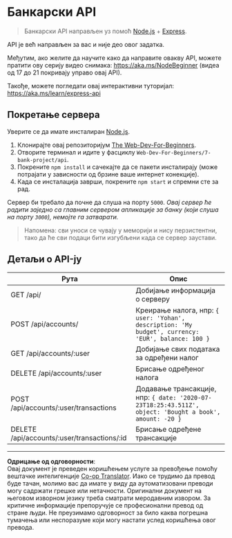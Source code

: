 <!--
CO_OP_TRANSLATOR_METADATA:
{
  "original_hash": "9884f8c8a61cf56214450f8b16a094ce",
  "translation_date": "2025-08-27T22:55:21+00:00",
  "source_file": "7-bank-project/api/README.md",
  "language_code": "sr"
}
-->
# Банкарски API

> Банкарски API направљен уз помоћ [Node.js](https://nodejs.org) + [Express](https://expressjs.com/).

API је већ направљен за вас и није део овог задатка.

Међутим, ако желите да научите како да направите овакву API, можете пратити ову серију видео снимака: https://aka.ms/NodeBeginner (видеа од 17 до 21 покривају управо овај API).

Такође, можете погледати овај интерактивни туторијал: https://aka.ms/learn/express-api

## Покретање сервера

Уверите се да имате инсталиран [Node.js](https://nodejs.org).

1. Клонирајте овај репозиторијум [The Web-Dev-For-Beginners](https://github.com/microsoft/Web-Dev-For-Beginners).
2. Отворите терминал и идите у фасциклу `Web-Dev-For-Beginners/7-bank-project/api`.
3. Покрените `npm install` и сачекајте да се пакети инсталирају (може потрајати у зависности од брзине ваше интернет конекције).
4. Када се инсталација заврши, покрените `npm start` и спремни сте за рад.

Сервер би требало да почне да слуша на порту `5000`.
*Овај сервер ће радити заједно са главним сервером апликације за банку (који слуша на порту `3000`), немојте га затварати.*

> Напомена: сви уноси се чувају у меморији и нису перзистентни, тако да ће сви подаци бити изгубљени када се сервер заустави.

## Детаљи о API-ју

Рута                                        | Опис
---------------------------------------------|------------------------------------
GET    /api/                                 | Добијање информација о серверу
POST   /api/accounts/                        | Креирање налога, нпр: `{ user: 'Yohan', description: 'My budget', currency: 'EUR', balance: 100 }`
GET    /api/accounts/:user                   | Добијање свих података за одређени налог
DELETE /api/accounts/:user                   | Брисање одређеног налога
POST   /api/accounts/:user/transactions      | Додавање трансакције, нпр: `{ date: '2020-07-23T18:25:43.511Z', object: 'Bought a book', amount: -20 }`
DELETE  /api/accounts/:user/transactions/:id | Брисање одређене трансакције

---

**Одрицање од одговорности**:  
Овај документ је преведен коришћењем услуге за превођење помоћу вештачке интелигенције [Co-op Translator](https://github.com/Azure/co-op-translator). Иако се трудимо да превод буде тачан, молимо вас да имате у виду да аутоматизовани преводи могу садржати грешке или нетачности. Оригинални документ на његовом изворном језику треба сматрати меродавним извором. За критичне информације препоручује се професионални превод од стране људи. Не преузимамо одговорност за било каква погрешна тумачења или неспоразуме који могу настати услед коришћења овог превода.